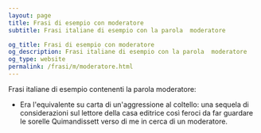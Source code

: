 ```yaml
---
layout: page
title: Frasi di esempio con moderatore 
subtitle: Frasi italiane di esempio con la parola  moderatore

og_title: Frasi di esempio con moderatore 
og_description: Frasi italiane di esempio con la parola  moderatore
og_type: website
permalink: /frasi/m/moderatore.html
---
```


Frasi italiane di esempio contenenti la parola moderatore:


- Era l'equivalente su carta di un'aggressione al coltello: una sequela di considerazioni sul lettore della casa editrice così feroci da far guardare le sorelle Quimandissett verso di me in cerca di un moderatore.
